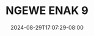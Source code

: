 --- 
title: "NGEWE ENAK 9"
description: "streaming bokep NGEWE ENAK 9 tiktok   terbaru"
date: 2024-08-29T17:07:29-08:00
file_code: "gonv29yzk9r5"
draft: false
cover: "f51pivphw35r5hwr.jpg"
tags: ["NGEWE", "ENAK", "bokep-indo", "bokep-viral", "bokep-ig"]
length: 655
fld_id: "1235315"
foldername: "Ambiyah"
categories: ["Ambiyah"]
views: 39
---